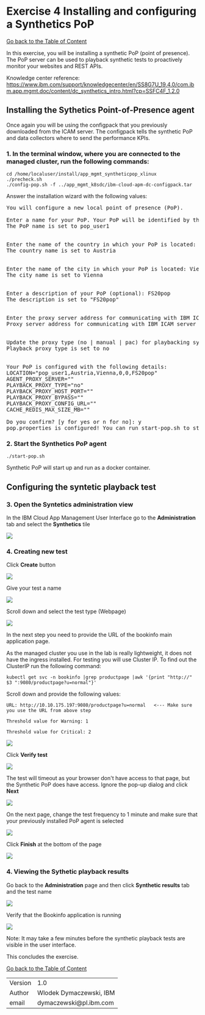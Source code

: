 # Exercise 4 Installing and configuring a Synthetics PoP

[Go back to the Table of Content](../../README.md)

In this exercise, you will be installing a synthetic PoP (point of presence).  The PoP server can be used to playback synthetic tests to proactively monitor your websites and REST APIs.

Knowledge center reference: https://www.ibm.com/support/knowledgecenter/en/SS8G7U_19.4.0/com.ibm.app.mgmt.doc/content/dc_synthetics_intro.html?cp=SSFC4F_1.2.0

## Installing the Sythetics Point-of-Presence agent

Once again you will be using the configpack that you previously downloaded from the ICAM server.  The configpack tells the synthetic PoP and data collectors where to send the performance KPIs.

### 1. In the terminal window, where you are connected to the managed cluster, run the following commands:

```
cd /home/localuser/install/app_mgmt_syntheticpop_xlinux
./precheck.sh
./config-pop.sh -f ../app_mgmt_k8sdc/ibm-cloud-apm-dc-configpack.tar
```

Answer the installation wizard with the following values:
<pre>
You will configure a new local point of presence (PoP).

Enter a name for your PoP. Your PoP will be identified by this name: <b>pop_user1</b> <-- Use your user id
The PoP name is set to pop_user1


Enter the name of the country in which your PoP is located: Austria
The country name is set to Austria


Enter the name of the city in which your PoP is located: Vienna
The city name is set to Vienna


Enter a description of your PoP (optional): FS20pop
The description is set to "FS20pop"


Enter the proxy server address for communicating with IBM ICAM server. The address format is ip:port (Press Enter if you do not need to use a proxy) :  
Proxy server address for communicating with IBM ICAM server is set to 


Update the proxy type (no | manual | pac) for playbacking synthetic tests to monitor your web applications. Enter 'no' to choose no proxy. Enter 'manual' to configure your proxy with a proxy server ip address and port number. Enter 'pac' to use an automatic configuration URL. (Press Enter if you do not want to make any changes: no): 
Playback proxy type is set to no


Your PoP is configured with the following details:
LOCATION="pop_user1,Austria,Vienna,0,0,FS20pop"
AGENT_PROXY_SERVER=""
PLAYBACK_PROXY_TYPE="no"
PLAYBACK_PROXY_HOST_PORT=""
PLAYBACK_PROXY_BYPASS=""
PLAYBACK_PROXY_CONFIG_URL=""
CACHE_REDIS_MAX_SIZE_MB=""

Do you confirm? [y for yes or n for no]: y
pop.properties is configured! You can run start-pop.sh to start your PoP.
</pre>

### 2. Start the Synthetics PoP agent
   
```
./start-pop.sh
```

Synthetic PoP will start up and run as a docker container.

## Configuring the syntetic playback test

### 3. Open the Syntetics administration view

In the IBM Cloud App Management User Interface go to the **Administration** tab and select the **Synthetics** tile

![](images/2020-01-15-13-32-29.png)

### 4. Creating new test

Click **Create** button

![](images/2020-01-15-13-33-53.png)

Give your test a name

![](images/2020-01-15-13-35-24.png)

Scroll down and select the test type (Webpage)

![](images/2020-01-15-13-36-26.png)

In the next step you need to provide the URL of the bookinfo main application page.

As the managed cluster you use in the lab is really lightweight, it does not have the ingress installed. For testing you will use Cluster IP. To find out the ClusterIP run the following command:

```
kubectl get svc -n bookinfo |grep productpage |awk '{print "http://" $3 ":9080/productpage?u=normal"}'
```
   
Scroll down and provide the following values:

    URL: http://10.10.175.197:9080/productpage?u=normal   <--- Make sure you use the URL from above step

    Threshold value for Warning: 1

    Threshold value for Critical: 2

![](images/2020-01-15-13-47-21.png)

Click **Verify test**

![](images/2020-01-15-13-49-36.png)

The test will timeout as your browser don't have access to that page, but the Synthetic PoP does have access. Ignore the pop-up dialog and click **Next**

![](images/2020-01-15-13-51-17.png)

On the next page, change the test frequency to 1 minute and make sure that your previously installed PoP agent is selected

![](images/2020-01-15-17-11-44.png)

Click **Finish** at the bottom of the page

![](images/2020-01-15-17-09-11.png)

### 4. Viewing the Sythetic playback results

Go back to the **Administration** page and then click **Synthetic results** tab and the test name

![](images/2020-01-15-17-18-53.png)

Verify that the Bookinfo application is running 

![](images/2020-01-15-17-22-11.png)

Note: It may take a few minutes before the synthetic playback tests are visible in the user interface.

This concludes the exercise.

[Go back to the Table of Content](../../README.md)

<table>
  <tr>
    <td>Version</td>
    <td>1.0</td>
  </tr>
  <tr>
    <td>Author</td>
    <td>Wlodek Dymaczewski, IBM</td>
  </tr>
  <tr>
    <td>email</td>
    <td>dymaczewski@pl.ibm.com</td>
  </tr>
</table>
